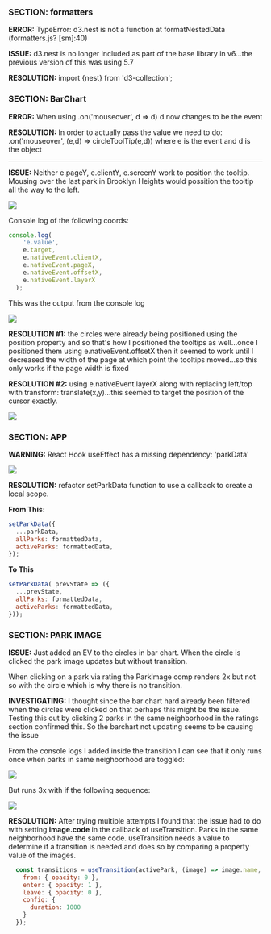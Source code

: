 ### SECTION: formatters

**ERROR:** TypeError: d3.nest is not a function at formatNestedData (formatters.js? [sm]:40)

**ISSUE:** d3.nest is no longer included as part of the base library in v6...the previous version of this was using 5.7

**RESOLUTION:** import {nest} from 'd3-collection';

### SECTION: BarChart
**ERROR:**  When using .on('mouseover', d => d) d now changes to be the event 

**RESOLUTION:**  In order to actually pass the value we need to do:  .on('mouseover', (e,d) => circleToolTip(e,d)) where e is the event and d is the object

<hr>

**ISSUE:** Neither e.pageY, e.clientY, e.screenY work to position the tooltip.  Mousing over the last park in Brooklyn Heights would possition the tooltip all the way to the left.

<img src="https://i.imgur.com/3BU4ADF.png">

Console log of the following coords:

```js
console.log(
    'e.value',
    e.target,
    e.nativeEvent.clientX,
    e.nativeEvent.pageX,
    e.nativeEvent.offsetX,
    e.nativeEvent.layerX
  );
```

This was the output from the console log

<img src="https://i.imgur.com/IYchrx1.png">

**RESOLUTION #1:** the circles were already being positioned using the position property and so that's how I positioned the tooltips as well...once I positioned them using e.nativeEvent.offsetX then it seemed to work until I decreased the width of the page at which point the tooltips moved...so this only works if the page width is fixed

**RESOLUTION #2:** using e.nativeEvent.layerX along with replacing left/top with transform: translate(x,y)...this seemed to target the position of the cursor exactly. 

<img src="https://i.imgur.com/uk9eMSK.png"/>






### SECTION: APP

**WARNING:** React Hook useEffect has a missing dependency: 'parkData'

<img src="https://i.imgur.com/1cdkmZS.png" />

**RESOLUTION:** refactor setParkData function to use a callback to create a local scope. 

**From This:**
```js
setParkData({
  ...parkData,
  allParks: formattedData,
  activeParks: formattedData,
});
```

**To This**

```js
setParkData( prevState => ({
  ...prevState,
  allParks: formattedData,
  activeParks: formattedData,
}));
```

### SECTION: PARK IMAGE

**ISSUE:** Just added an EV to the circles in bar chart. When the circle is clicked the park image updates but without transition.  

When clicking on a park via rating the ParkImage comp renders 2x but not so with the circle which is why there is no transition. 

**INVESTIGATING:** I thought since the bar chart hard already been filtered when the circles were clicked on that perhaps this might be the issue.  Testing this out by clicking 2 parks in the same neighborhood in the ratings section confirmed this. So the barchart not updating seems to be causing the issue

From the console logs I added inside the transition I can see that it only runs once when parks in same neighborhood are toggled:

<img src="https://i.imgur.com/xwjfIXD.png">

But runs 3x with if the following sequence:

<img src="https://i.imgur.com/Qu0D0f7.png">

**RESOLUTION:** After trying multiple attempts I found that the issue had to do with setting **image.code** in the callback of useTransition.  Parks in the same neighborhood have the same code.  useTransition needs a value to determine if a transition is needed and does so by comparing a property value of the images.  

```js
  const transitions = useTransition(activePark, (image) => image.name, {
    from: { opacity: 0 },
    enter: { opacity: 1 },
    leave: { opacity: 0 },
    config: {
      duration: 1000
    }
  });
```